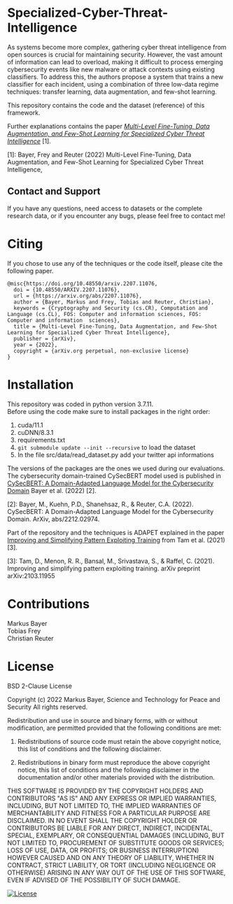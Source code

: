 # Specialized-Cyber-Threat-Intelligence

As systems become more complex, gathering cyber threat intelligence from open sources is crucial for maintaining security. However, the vast amount of information can lead to overload, making it difficult to process emerging cybersecurity events like new malware or attack contexts using existing classifiers. To address this, the authors propose a system that trains a new classifier for each incident, using a combination of three low-data regime techniques: transfer learning, data augmentation, and few-shot learning. 

This repository contains the code and the dataset (reference) of this framework.

Further explanations contains the paper [*Multi-Level Fine-Tuning, Data Augmentation, and Few-Shot Learning for Specialized Cyber Threat Intelligence*](https://arxiv.org/abs/2207.11076) [1].

[1]: Bayer, Frey and Reuter (2022) Multi-Level Fine-Tuning, Data Augmentation, and Few-Shot Learning for Specialized Cyber Threat Intelligence,


## Contact and Support

If you have any questions, need access to datasets or the complete research data, or if you encounter any bugs, please feel free to contact me!



# Citing

If you chose to use any of the techniques or the code itself, please cite the following paper.

```
@misc{https://doi.org/10.48550/arxiv.2207.11076,
  doi = {10.48550/ARXIV.2207.11076},
  url = {https://arxiv.org/abs/2207.11076},
  author = {Bayer, Markus and Frey, Tobias and Reuter, Christian},
  keywords = {Cryptography and Security (cs.CR), Computation and Language (cs.CL), FOS: Computer and information sciences, FOS: Computer and information  sciences},
  title = {Multi-Level Fine-Tuning, Data Augmentation, and Few-Shot Learning for Specialized Cyber Threat Intelligence},
  publisher = {arXiv},
  year = {2022},
  copyright = {arXiv.org perpetual, non-exclusive license}
}
```
# Installation

This repository was coded in python version 3.7.11.\
Before using the code make sure to install packages in the right order:
1. cuda/11.1
2. cuDNN/8.3.1
3. requirements.txt
4. `git submodule update --init --recursive` to load the dataset
5. In the file src/data/read_dataset.py add your twitter api informations

The versions of the packages are the ones we used during our evaluations.
The cybersecurity domain-trained CySecBERT model used is published in [CySecBERT: A Domain-Adapted Language Model for the Cybersecurity Domain](https://arxiv.org/abs/2212.02974) Bayer et al. (2022) [2].

[2]: Bayer, M., Kuehn, P.D., Shanehsaz, R., & Reuter, C.A. (2022). CySecBERT: A Domain-Adapted Language Model for the Cybersecurity Domain. ArXiv, abs/2212.02974.

Part of the repository and the techniques is ADAPET explained in the paper [Improving and Simplifying Pattern Exploiting Training](https://arxiv.org/abs/2103.11955) from Tam et al. (2021)[3].

[3]: Tam, D., Menon, R. R., Bansal, M., Srivastava, S., & Raffel, C. (2021). Improving and simplifying pattern exploiting training. arXiv preprint arXiv:2103.11955


# Contributions

Markus Bayer \
Tobias Frey \
Christian Reuter 

# License
BSD 2-Clause License

Copyright (c) 2022 Markus Bayer, Science and Technology for Peace and Security
All rights reserved.

Redistribution and use in source and binary forms, with or without
modification, are permitted provided that the following conditions are met:

1. Redistributions of source code must retain the above copyright notice, this
   list of conditions and the following disclaimer.

2. Redistributions in binary form must reproduce the above copyright notice,
   this list of conditions and the following disclaimer in the documentation
   and/or other materials provided with the distribution.

THIS SOFTWARE IS PROVIDED BY THE COPYRIGHT HOLDERS AND CONTRIBUTORS "AS IS"
AND ANY EXPRESS OR IMPLIED WARRANTIES, INCLUDING, BUT NOT LIMITED TO, THE
IMPLIED WARRANTIES OF MERCHANTABILITY AND FITNESS FOR A PARTICULAR PURPOSE ARE
DISCLAIMED. IN NO EVENT SHALL THE COPYRIGHT HOLDER OR CONTRIBUTORS BE LIABLE
FOR ANY DIRECT, INDIRECT, INCIDENTAL, SPECIAL, EXEMPLARY, OR CONSEQUENTIAL
DAMAGES (INCLUDING, BUT NOT LIMITED TO, PROCUREMENT OF SUBSTITUTE GOODS OR
SERVICES; LOSS OF USE, DATA, OR PROFITS; OR BUSINESS INTERRUPTION) HOWEVER
CAUSED AND ON ANY THEORY OF LIABILITY, WHETHER IN CONTRACT, STRICT LIABILITY,
OR TORT (INCLUDING NEGLIGENCE OR OTHERWISE) ARISING IN ANY WAY OUT OF THE USE
OF THIS SOFTWARE, EVEN IF ADVISED OF THE POSSIBILITY OF SUCH DAMAGE.

[![License](https://img.shields.io/badge/License-BSD_2--Clause-orange.svg)](https://opensource.org/licenses/BSD-2-Clause)
